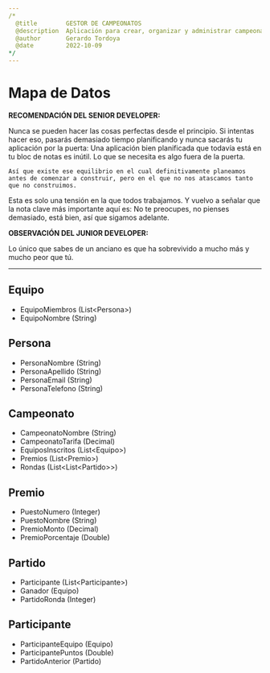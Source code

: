 ```yaml
---
/*
  @title        GESTOR DE CAMPEONATOS
  @description  Aplicación para crear, organizar y administrar campeonatos.
  @author       Gerardo Tordoya
  @date         2022-10-09
*/
---
```


# Mapa de Datos

**RECOMENDACIÓN DEL SENIOR DEVELOPER:**

Nunca se pueden hacer las cosas perfectas desde el principio. Si intentas hacer eso, pasarás demasiado tiempo planificando y nunca sacarás tu aplicación por la puerta: Una aplicación bien planificada que todavía está en tu bloc de notas es inútil. Lo que se necesita es algo fuera de la puerta.

    Así que existe ese equilibrio en el cual definitivamente planeamos antes de comenzar a construir, pero en el que no nos atascamos tanto que no construimos.

Esta es solo una tensión en la que todos trabajamos. Y vuelvo a señalar que la nota clave más importante aquí es: No te preocupes, no pienses demasiado, está bien, así que sigamos adelante.

**OBSERVACIÓN DEL JUNIOR DEVELOPER:**

Lo único que sabes de un anciano es que ha sobrevivido a mucho más y mucho peor que tú.

---

## Equipo

* EquipoMiembros (List\<Persona>)
* EquipoNombre (String)

## Persona

* PersonaNombre (String)
* PersonaApellido (String)
* PersonaEmail (String)
* PersonaTelefono (String)

## Campeonato

* CampeonatoNombre (String)
* CampeonatoTarifa (Decimal)
* EquiposInscritos (List\<Equipo>)
* Premios (List\<Premio>)
* Rondas (List<List\<Partido>>)

## Premio

* PuestoNumero (Integer)
* PuestoNombre (String)
* PremioMonto (Decimal)
* PremioPorcentaje (Double)

## Partido

* Participante (List\<Participante>)
* Ganador (Equipo)
* PartidoRonda (Integer)

## Participante

* ParticipanteEquipo (Equipo)
* ParticipantePuntos (Double)
* PartidoAnterior (Partido)
